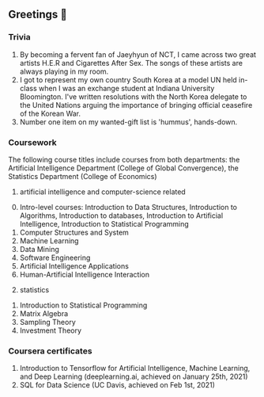 ## Greetings 👋

### Trivia
1. By becoming a fervent fan of Jaeyhyun of NCT, I came across two great artists H.E.R and Cigarettes After Sex. The songs of these artists are always playing in my room.
2. I got to represent my own country South Korea at a model UN held in-class when I was an exchange student at Indiana University Bloomington. I've written resolutions with the North Korea delegate to the United Nations arguing the importance of bringing official ceasefire of the Korean War.
3. Number one item on my wanted-gift list is 'hummus', hands-down. 

### Coursework
The following course titles include courses from both departments: 
the Artificial Intelligence Department (College of Global Convergence), the Statistics Department (College of Economics)

1. artificial intelligence and computer-science related
0) Intro-level courses: Introduction to Data Structures, Introduction to Algorithms, Introduction to databases, Introduction to Artificial Intelligence, Introduction to Statistical Programming
1) Computer Structures and System
2) Machine Learning
3) Data Mining
4) Software Engineering
5) Artificial Intelligence Applications
6) Human-Artificial Intelligence Interaction

2. statistics
1) Introduction to Statistical Programming
2) Matrix Algebra
3) Sampling Theory
4) Investment Theory

### Coursera certificates
1. Introduction to Tensorflow for Artificial Intelligence, Machine Learning, and Deep Learning (deeplearning.ai, achieved on January 25th, 2021)
2. SQL for Data Science (UC Davis, achieved on Feb 1st, 2021)

